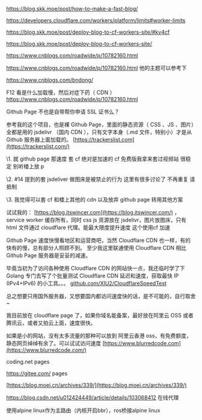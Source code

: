 https://blog.skk.moe/post/how-to-make-a-fast-blog/

https://developers.cloudflare.com/workers/platform/limits#worker-limits

https://blog.skk.moe/post/deploy-blog-to-cf-workers-site/#kv4cf

https://blog.skk.moe/post/deploy-blog-to-cf-workers-site/

https://www.cnblogs.com/roadwide/p/10782160.html

https://www.cnblogs.com/roadwide/p/10782160.html 他的主题可以参考下

https://www.cnblogs.com/bndong/

F12 看是什么加载慢，然后对症下药（ CDN ）
https://www.cnblogs.com/roadwide/p/10782160.html



Github Page 不也是自带帮你申请 SSL 证书么？

参考我的这个项目，也是裸 Github Page，里面的静态资源（ CSS 、JS 、图片）全都是用的 jsdelivr （国内 CDN ），只有文字本身（.md 文件，特别小）才是从 Github 服务器上面加载的。
[https://trackerslist.com](https://trackerslist.com/)



\1. 就 github page 那速度 套 cf 绝对是加速的 cf 免费版我拿来套过视频站 很稳定 别听楼上放 p

\2. #14 提到的套 jsdeliver 做图床是被禁止的行为 这里有很多讨论了 不再重复 请抵制

\3. 我觉得可以套 cf 和楼上其他的 cdn 以及放弃 github page 转用其他方案



试试我的： [https://blog.itswincer.com](https://blog.itswincer.com/) ，service worker 缓存所有，同时 css js 资源放在 jsdelivr，图片放图床，只有 html 文件通过 cloudflare 代理。能最大限度提升速度  这个使用cf 加速

Github Page 速度快慢看地区和运营商吧，当然 Cloudflare CDN 也一样，有的快有的慢，总有部分人照顾不到。
至少我这里联通使用 Cloudflare CDN 相比 Github Page 服务器是妥妥的减速。

毕竟当初为了访问各种使用 Cloudflare CDN 的网站快一点，我还临时学了下 Golang 专门去写了个批量测试 Cloudflare CDN 延迟和速度，获取最快 IP (IPv4+IPv6) 的小工具。。。
[github.com/XIU2/CloudflareSpeedTest](http://github.com/XIU2/CloudflareSpeedTest)

总之想要只用国外服务器，又想要国内都访问速度快的话，是不可能的，自行取舍~

我目前放在 cloudflare page 了，如果你域名能备案，最好放在阿里云 OSS 或者腾讯云，或者又拍云上面，速度很快。

如果是小的网站，没有太多流量的那种可以放到 阿里云香港 oss，有免费额度，静态网页绰绰有余了。可以试试访问速度 [https://www.blurredcode.com](https://www.blurredcode.com/)



coding.net pages



https://gitee.com/ pages



[https://blog.moej.cn/archives/339/](https://blog.moej.cn/archives/339/)

https://blog.csdn.net/u012424449/article/details/103068412 在线代理





使用alpine linux作为主路由（内核开启bbr），ros桥接alpine linux 







